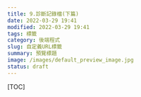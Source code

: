 ```yaml
---
title: 9.診斷記錄檔(下篇)
date: 2022-03-29 19:41
modified: 2022-03-29 19:41
tags: 標籤
category: 後端程式
slug: 自定義URL標籤
summary: 預覽標題
image: /images/default_preview_image.jpg
status: draft
---
```


[TOC]